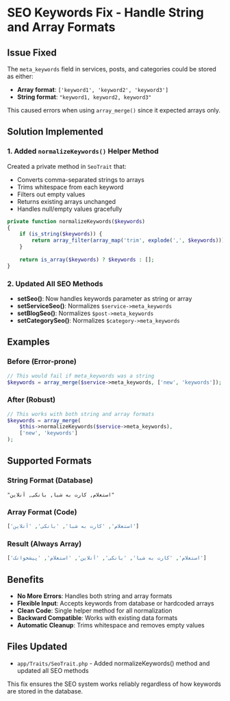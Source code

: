 # SEO Keywords Fix - Handle String and Array Formats

## Issue Fixed
The `meta_keywords` field in services, posts, and categories could be stored as either:
- **Array format**: `['keyword1', 'keyword2', 'keyword3']`
- **String format**: `"keyword1, keyword2, keyword3"`

This caused errors when using `array_merge()` since it expected arrays only.

## Solution Implemented

### 1. Added `normalizeKeywords()` Helper Method
Created a private method in `SeoTrait` that:
- Converts comma-separated strings to arrays
- Trims whitespace from each keyword
- Filters out empty values
- Returns existing arrays unchanged
- Handles null/empty values gracefully

```php
private function normalizeKeywords($keywords)
{
    if (is_string($keywords)) {
        return array_filter(array_map('trim', explode(',', $keywords)));
    }
    
    return is_array($keywords) ? $keywords : [];
}
```

### 2. Updated All SEO Methods
- **setSeo()**: Now handles keywords parameter as string or array
- **setServiceSeo()**: Normalizes `$service->meta_keywords`
- **setBlogSeo()**: Normalizes `$post->meta_keywords`
- **setCategorySeo()**: Normalizes `$category->meta_keywords`

## Examples

### Before (Error-prone)
```php
// This would fail if meta_keywords was a string
$keywords = array_merge($service->meta_keywords, ['new', 'keywords']);
```

### After (Robust)
```php
// This works with both string and array formats
$keywords = array_merge(
    $this->normalizeKeywords($service->meta_keywords),
    ['new', 'keywords']
);
```

## Supported Formats

### String Format (Database)
```
"استعلام, کارت به شبا, بانکی, آنلاین"
```

### Array Format (Code)
```php
['استعلام', 'کارت به شبا', 'بانکی', 'آنلاین']
```

### Result (Always Array)
```php
['استعلام', 'کارت به شبا', 'بانکی', 'آنلاین', 'استعلام', 'پیشخوانک']
```

## Benefits
- **No More Errors**: Handles both string and array formats
- **Flexible Input**: Accepts keywords from database or hardcoded arrays
- **Clean Code**: Single helper method for all normalization
- **Backward Compatible**: Works with existing data formats
- **Automatic Cleanup**: Trims whitespace and removes empty values

## Files Updated
- `app/Traits/SeoTrait.php` - Added normalizeKeywords() method and updated all SEO methods

This fix ensures the SEO system works reliably regardless of how keywords are stored in the database. 